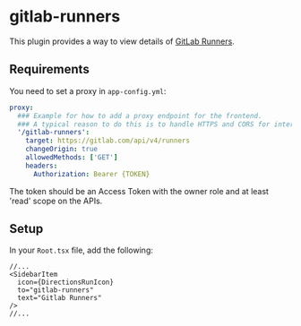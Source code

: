 # gitlab-runners

This plugin provides a way to view details of [GitLab Runners](https://docs.gitlab.com/runner/).

## Requirements

You need to set a proxy in `app-config.yml`:

```yaml
proxy:
  ### Example for how to add a proxy endpoint for the frontend.
  ### A typical reason to do this is to handle HTTPS and CORS for internal services.
  '/gitlab-runners':
    target: https://gitlab.com/api/v4/runners
    changeOrigin: true
    allowedMethods: ['GET']
    headers:
      Authorization: Bearer {TOKEN}
```

The token should be an Access Token with the owner role and at least 'read' scope on the APIs.

## Setup

In your `Root.tsx` file, add the following:

```tsx
//...
<SidebarItem
  icon={DirectionsRunIcon}
  to="gitlab-runners"
  text="Gitlab Runners"
/>
//...
```
